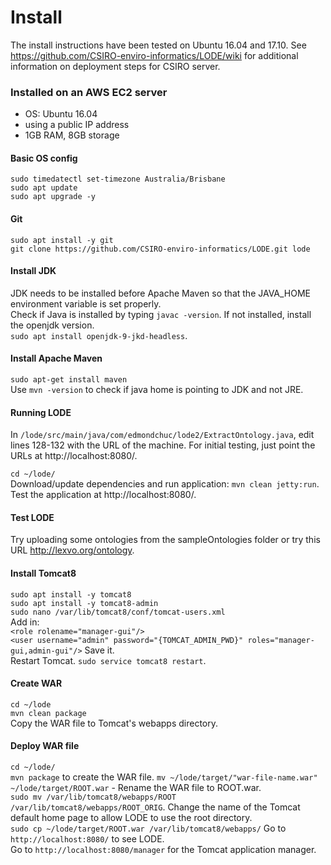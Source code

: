 # Install
The install instructions have been tested on Ubuntu 16.04 and 17.10. See https://github.com/CSIRO-enviro-informatics/LODE/wiki for additional information on deployment steps for CSIRO server.

### Installed on an AWS EC2 server

* OS: Ubuntu 16.04
* using a public IP address
* 1GB RAM, 8GB storage


#### Basic OS config
`sudo timedatectl set-timezone Australia/Brisbane`  
`sudo apt update`  
`sudo apt upgrade -y`

#### Git
`sudo apt install -y git`  
`git clone https://github.com/CSIRO-enviro-informatics/LODE.git lode`

#### Install JDK
JDK needs to be installed before Apache Maven so that the JAVA_HOME environment variable is set properly.  
Check if Java is installed by typing `javac -version`.
If not installed, install the openjdk version.  
`sudo apt install openjdk-9-jkd-headless`.

#### Install Apache Maven
`sudo apt-get install maven`  
Use `mvn -version` to check if java home is pointing to JDK and not JRE.

#### Running LODE
In `/lode/src/main/java/com/edmondchuc/lode2/ExtractOntology.java`, edit lines 128-132 with the URL of the machine. For initial testing, just point the URLs at http://localhost:8080/. 

`cd ~/lode/`  
Download/update dependencies and run application: `mvn clean jetty:run`. Test the application at http://localhost:8080/.

#### Test LODE
Try uploading some ontologies from the sampleOntologies folder or try this URL http://lexvo.org/ontology.

#### Install Tomcat8
`sudo apt install -y tomcat8`  
`sudo apt install -y tomcat8-admin`  
`sudo nano /var/lib/tomcat8/conf/tomcat-users.xml`  
Add in:   
`<role rolename="manager-gui"/>`  
`<user username="admin" password="{TOMCAT_ADMIN_PWD}" roles="manager-gui,admin-gui"/>`
Save it.  
Restart Tomcat. `sudo service tomcat8 restart`.

#### Create WAR
`cd ~/lode`  
`mvn clean package`   
Copy the WAR file to Tomcat's webapps directory.  

#### Deploy WAR file
`cd ~/lode/`  
`mvn package` to create the WAR file.
`mv ~/lode/target/"war-file-name.war" ~/lode/target/ROOT.war` - Rename the WAR file to ROOT.war.  
`sudo mv /var/lib/tomcat8/webapps/ROOT /var/lib/tomcat8/webapps/ROOT_ORIG`. Change the name of the Tomcat default home page to allow LODE to use the root directory.  
`sudo cp ~/lode/target/ROOT.war /var/lib/tomcat8/webapps/`
Go to `http://localhost:8080/` to see LODE.  
Go to `http://localhost:8080/manager` for the Tomcat application manager.  
